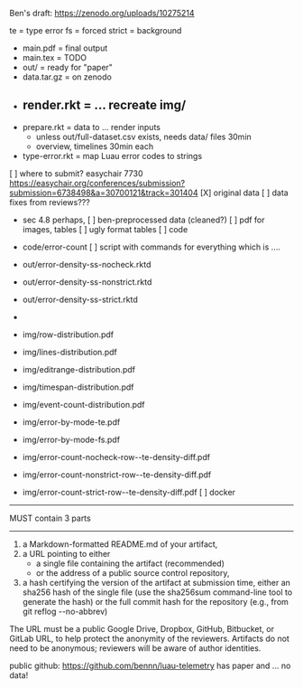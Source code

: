 
Ben's draft:
 https://zenodo.org/uploads/10275214

te = type error
fs = forced strict = background

* main.pdf = final output
* main.tex = TODO
* out/ = ready for "paper"
* data.tar.gz = on zenodo
* render.rkt = ... recreate img/
  - 
* prepare.rkt = data to ... render inputs
  - unless out/full-dataset.csv exists, needs data/ files
    30min
  - overview, timelines
    30min each
* type-error.rkt = map Luau error codes to strings

[ ] where to submit?
   easychair 7730
   https://easychair.org/conferences/submission?submission=6738498&a=30700121&track=301404
[X] original data
[ ] data fixes from reviews???
  - sec 4.8 perhaps, 
[ ] ben-preprocessed data (cleaned?)
[ ] pdf for images, tables
[ ] ugly format tables
[ ] code
  - code/error-count
[ ] script with commands for everything which is ....
  - out/error-density-ss-nocheck.rktd
  - out/error-density-ss-nonstrict.rktd
  - out/error-density-ss-strict.rktd
  - 

  - img/row-distribution.pdf
  - img/lines-distribution.pdf
  - img/editrange-distribution.pdf
  - img/timespan-distribution.pdf
  - img/event-count-distribution.pdf
  - img/error-by-mode-te.pdf
  - img/error-by-mode-fs.pdf
  - img/error-count-nocheck-row--te-density-diff.pdf
  - img/error-count-nonstrict-row--te-density-diff.pdf
  - img/error-count-strict-row--te-density-diff.pdf
[ ] docker


- - -

MUST contain 3 parts

---

1. a Markdown-formatted README.md of your artifact,
2. a URL pointing to either
   - a single file containing the artifact (recommended)
   - or the address of a public source control repository,
3. a hash certifying the version of the artifact at submission time, either an
   sha256 hash of the single file (use the sha256sum command-line tool to
   generate the hash) or the full commit hash for the repository (e.g., from
   git reflog --no-abbrev)

The URL must be a public Google Drive, Dropbox, GitHub, Bitbucket, or GitLab
URL, to help protect the anonymity of the reviewers.
Artifacts do not need to be anonymous; reviewers will be aware of author identities.

public github: https://github.com/bennn/luau-telemetry
has paper and ... no data!


